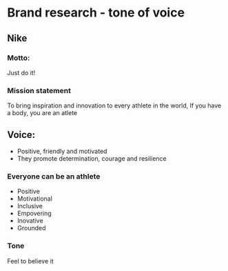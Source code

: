 # Brand research - tone of voice

## Nike

### Motto:
Just do it! 

### Mission statement
To bring inspiration and innovation to every athlete in the world, If you have a body, you are an atlete

## Voice: 
- Positive, friendly and motivated
- They promote determination, courage and resilience

### Everyone can be an athlete
- Positive
- Motivational 
- Inclusive
- Empovering 
- Inovative
- Grounded 

### Tone 
Feel to believe it 

